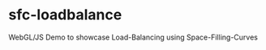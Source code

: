 sfc-loadbalance
===============

WebGL/JS Demo to showcase Load-Balancing using Space-Filling-Curves
